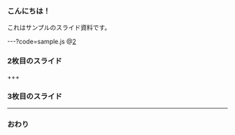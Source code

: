 ### こんにちは！


これはサンプルのスライド資料です。


---?code=sample.js
@[2](2行目)

### 2枚目のスライド


+++


### 3枚目のスライド


---


### おわり

